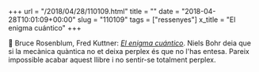 +++
url = "/2018/04/28/110109.html"
title = ""
date = "2018-04-28T10:01:09+00:00"
slug = "110109"
tags = ["ressenyes"]
x_title = "El enigma cuántico"
+++

📖 Bruce Rosenblum, Fred Kuttner: [*El enigma cuántico*](http://quantumenigma.com/). Niels Bohr deia que si la mecànica quàntica no et deixa perplex és que no l'has entesa. Pareix impossible acabar aquest llibre i no sentir-se totalment perplex.

